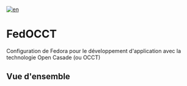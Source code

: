 [![en](https://img.shields.io/badge/lang-en-red.svg)](https://github.com/heavymetalthings/FedOCCT/blob/main/README.md)


# FedOCCT
Configuration de Fedora pour le développement d'application avec la technologie Open Casade (ou OCCT)

## Vue d'ensemble
